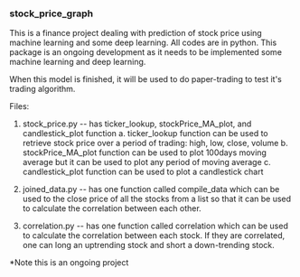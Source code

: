 ### stock_price_graph

This is a finance project dealing with prediction of stock price using machine learning and some deep learning. All codes are in python. This package is an ongoing development as it needs to be implemented some machine learning and deep learning.

When this model is finished, it will be used to do paper-trading to test it's trading algorithm.

Files:

1. stock_price.py -- has ticker_lookup, stockPrice_MA_plot, and candlestick_plot function
    a. ticker_lookup function can be used to retrieve stock price over a period of trading: high, low, close, volume
    b. stockPrice_MA_plot function can be used to plot 100days moving average but it can be used to plot any period of moving average
    c. candlestick_plot function can be used to plot a candlestick chart
    
2. joined_data.py -- has one function called compile_data which can be used to the close price of all the stocks from a list so that it can be used to calculate the correlation between each other.

3. correlation.py -- has one function called correlation which can be used to calculate the correlation between each stock. If they are correlated, one can long an uptrending stock and short a down-trending stock.

*Note this is an ongoing project
